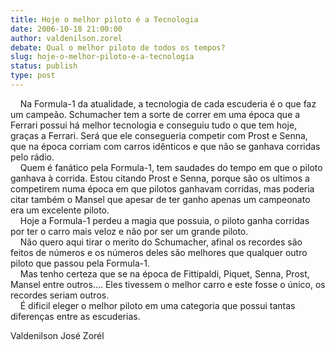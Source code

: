 ```yaml
---
title: Hoje o melhor piloto é a Tecnologia
date: 2006-10-18 21:00:00
author: valdenilson.zorel
debate: Qual o melhor piloto de todos os tempos?
slug: hoje-o-melhor-piloto-e-a-tecnologia
status: publish 
type: post
---
```


    Na Formula-1 da atualidade, a tecnologia de cada escuderia é o que faz um campeão. Schumacher tem a sorte de correr em uma época que a Ferrari possui há melhor tecnologia e conseguiu tudo o que tem hoje, graças a Ferrari. Será que ele consegueria competir com Prost e Senna, que na época corriam com carros idênticos e que não se ganhava corridas pelo rádio.  
    Quem é fanático pela Formula-1, tem saudades do tempo em que o piloto ganhava à corrida. Estou citando Prost e Senna, porque são os ultimos a competirem numa época em que pilotos ganhavam corridas, mas poderia citar também o Mansel que apesar de ter ganho apenas um campeonato era um excelente piloto.      
    Hoje a Formula-1 perdeu a magia que possuia, o piloto ganha corridas por ter o carro mais veloz e não por ser um grande piloto.  
    Não quero aqui tirar o merito do Schumacher, afinal os recordes são feitos de números e os números deles são melhores que qualquer outro piloto que passou pela Formula-1.   
    Mas tenho certeza que se na época de Fittipaldi, Piquet, Senna, Prost, Mansel entre outros.... Eles tivessem o melhor carro e este fosse o único, os recordes seriam outros.  
    É dificil eleger o melhor piloto em uma categoria que possui tantas diferenças entre as escuderias.   
  
Valdenilson José Zorél  

